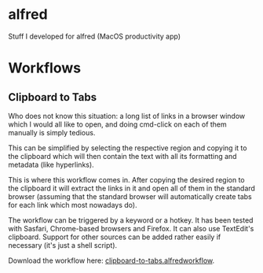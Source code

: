 # alfred
Stuff I developed for alfred (MacOS productivity app)

# Workflows

## Clipboard to Tabs

Who does not know this situation: a long list of links in a browser window which I would all like to open, and doing cmd-click on each of them manually is simply tedious. 

This can be simplified by selecting the respective region and copying it to the clipboard which will then contain the text with all its formatting and metadata (like hyperlinks). 

This is where this workflow comes in. After copying the desired region to the clipboard it will extract the links in it and open all of them in the standard browser (assuming that the standard browser will automatically create tabs for each link which most nowadays do). 

The workflow can be triggered by a keyword or a hotkey. It has been tested with Sasfari, Chrome-based browsers and Firefox. It can also use TextEdit's clipboard. Support for other sources can be added rather easily if necessary (it's just a shell script).

Download the workflow here: [clipboard-to-tabs.alfredworkflow](https://github.com/mbert/alfred/raw/main/workflows/clipboard-to-tabs.alfredworkflow).
